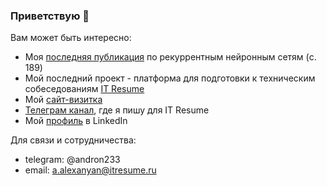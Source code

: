 ### Приветствую 👋

Вам может быть интересно:

- Моя [последняя публикация](https://www.conferenceeafit.com/_files/ugd/9eb4b0_5d15249bb8fc4a73ac41fe8196ef88c1.pdf%23page=189) по рекуррентным нейронным сетям (c. 189)
- Мой последний проект - платформа для подготовки к техническим собеседованиям [IT Resume](https://itresume.ru)
- Мой [сайт-визитка](https://alexanyan.tech)
- [Телеграм канал](https://t.me/it_resume), где я пишу для IT Resume 
- Мой [профиль](https://www.linkedin.com/in/%D0%B0%D0%BD%D0%B4%D1%80%D0%BE%D0%BD-%D0%B0%D0%BB%D0%B5%D0%BA%D1%81%D0%B0%D0%BD%D1%8F%D0%BD-974755194/) в LinkedIn

Для связи и сотрудничества:

- telegram: @andron233
- email: a.alexanyan@itresume.ru
